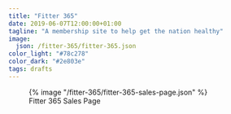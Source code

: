 ```yaml
---
title: "Fitter 365"
date: 2019-06-07T12:00:00+01:00
tagline: "A membership site to help get the nation healthy"
image:
  json: /fitter-365/fitter-365.json
color_light: "#78c278"
color_dark: "#2e803e"
tags: drafts
---
```


<figure>
  <div class="c-image-background u-rounded">
    {% image "/fitter-365/fitter-365-sales-page.json" %}
  </div>
  <figcaption>
    Fitter 365 Sales Page
  </figcaption>
</figure>
